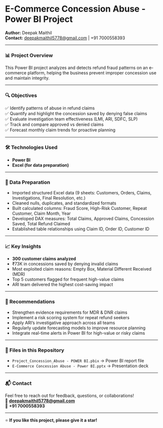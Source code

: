# E-Commerce Concession Abuse - Power BI Project

**Author:** Deepak Maithil  
**Contact:** deepakmaithil5778@gmail.com | +91 7000558393

---

### 📊 Project Overview
This Power BI project analyzes and detects refund fraud patterns on an e-commerce platform, helping the business prevent improper concession use and maintain integrity.

---

### 🔍 Objectives
✅ Identify patterns of abuse in refund claims  
✅ Quantify and highlight the concession saved by denying false claims  
✅ Evaluate investigation team effectiveness (LMI, ARI, SDFC, SLP)  
✅ Track and compare approved vs denied claims  
✅ Forecast monthly claim trends for proactive planning

---

### 🛠️ Technologies Used
- **Power BI**
- **Excel (for data preparation)**

---

### 📂 Data Preparation
- Imported structured Excel data (9 sheets: Customers, Orders, Claims, Investigations, Final Resolution, etc.)
- Cleaned nulls, duplicates, and standardized formats
- Built calculated columns: Fraud Score, High-Risk Customer, Repeat Customer, Claim Month, Year
- Developed DAX measures: Total Claims, Approved Claims, Concession Saved, Total Refund Claimed
- Established table relationships using Claim ID, Order ID, Customer ID

---

### 📈 Key Insights
- **300 customer claims analyzed**
- ₹73K in concessions saved by denying invalid claims
- Most exploited claim reasons: Empty Box, Material Different Received (MDR)
- Top 5 customers flagged for frequent high-value claims
- ARI team delivered the highest cost-saving impact

---

### 🔮 Recommendations
- Strengthen evidence requirements for MDR & DNR claims
- Implement a risk scoring system for repeat refund seekers
- Apply ARI’s investigative approach across all teams
- Regularly update forecasting models to improve resource planning
- Integrate real-time alerts in Power BI for high-value or risky claims

---

### 📎 Files in this Repository
- `Project_Concession_Abuse - POWER BI.pbix` → Power BI report file
- `E-Commerce Concession Abuse - Power BI.pptx` → Presentation deck

---

### 📬 Contact
Feel free to reach out for feedback, questions, or collaborations!  
📧 **deepakmaithil5778@gmail.com**  
📱 **+91 7000558393**

---

⭐ **If you like this project, please give it a star!**
